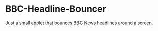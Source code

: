 BBC-Headline-Bouncer
====================

Just a small applet that bounces BBC News headlines around a screen.
